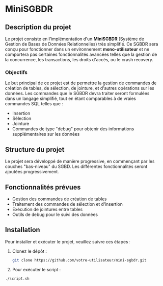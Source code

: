 # MiniSGBDR

## Description du projet

Le projet consiste en l'implémentation d'un **MiniSGBDR** (Système de Gestion de Bases de Données Relationnelles) très simplifié. Ce SGBDR sera conçu pour fonctionner dans un environnement **mono-utilisateur** et ne comportera pas certaines fonctionnalités avancées telles que la gestion de la concurrence, les transactions, les droits d'accès, ou le crash recovery.

### Objectifs

Le but principal de ce projet est de permettre la gestion de commandes de création de tables, de sélection, de jointure, et d'autres opérations sur les données. Les commandes que le SGBDR devra traiter seront formulées dans un langage simplifié, tout en étant comparables à de vraies commandes SQL telles que :

- Insertion
- Sélection
- Jointure
- Commandes de type "debug" pour obtenir des informations supplémentaires sur les données

## Structure du projet

Le projet sera développé de manière progressive, en commençant par les couches "bas-niveau" du SGBD. Les différentes fonctionnalités seront ajoutées progressivement. 

## Fonctionnalités prévues

- Gestion des commandes de création de tables
- Traitement des commandes de sélection et d'insertion
- Exécution de jointures entre tables
- Outils de debug pour le suivi des données

## Installation

Pour installer et exécuter le projet, veuillez suivre ces étapes :

1. Clonez le dépôt :
   ```bash
   git clone https://github.com/votre-utilisateur/mini-sgbdr.git
   ```
   
2. Pour exécuter le script :
```bash
./script.sh
```
